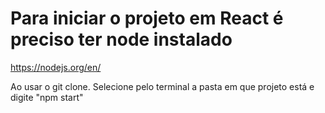 # Para iniciar o projeto em React é preciso ter node instalado

https://nodejs.org/en/

Ao usar o git clone. Selecione pelo terminal a pasta em que projeto está e digite "npm start"
